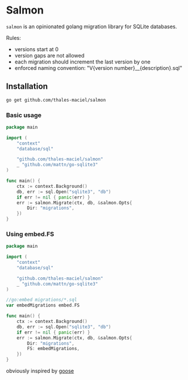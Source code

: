 # Salmon

`salmon` is an opinionated golang migration library for SQLite databases.

Rules:
- versions start at 0
- version gaps are not allowed
- each migration should increment the last version by one
- enforced naming convention: "V{version number}__{description}.sql"

## Installation
```bash
go get github.com/thales-maciel/salmon
```

### Basic usage
```go
package main

import (
    "context"
	"database/sql"

    "github.com/thales-maciel/salmon"
    _ "github.com/mattn/go-sqlite3"
)

func main() {
    ctx := context.Background()
	db, err := sql.Open("sqlite3", "db")
    if err != nil { panic(err) }
    err := salmon.Migrate(ctx, db, &salmon.Opts{
        Dir: "migrations",
    })
}
```

### Using embed.FS
```go
package main

import (
    "context"
	"database/sql"

    "github.com/thales-maciel/salmon"
    _ "github.com/mattn/go-sqlite3"
)

//go:embed migrations/*.sql
var embedMigrations embed.FS

func main() {
    ctx := context.Background()
	db, err := sql.Open("sqlite3", "db")
    if err != nil { panic(err) }
    err := salmon.Migrate(ctx, db, &salmon.Opts{
        Dir: "migrations",
        FS: embedMigrations,
    })
}
```

obviously inspired by [goose](https://github.com/pressly/goose)
